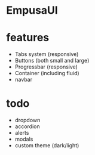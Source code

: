 # EmpusaUI


# features

- Tabs system (responsive)
- Buttons (both small and large)
- Progressbar (responsive)
- Container (including fluid)
- navbar

# todo

- dropdown
- accordion
- alerts
- modals
- custom theme (dark/light)
